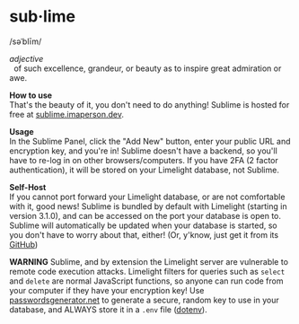 # sub·lime
/səˈblīm/

_adjective_
<br>
&nbsp;&nbsp;of such excellence, grandeur, or beauty as to inspire great admiration or awe.

**How to use**
<br>
That's the beauty of it, you don't need to do anything! Sublime is hosted for free at [sublime.imaperson.dev](https://sublime.imaperson.dev).

**Usage**
<br>
In the Sublime Panel, click the "Add New" button, enter your public URL and encryption key, and you're in! Sublime doesn't have a backend, so you'll have to re-log in on other browsers/computers. If you have 2FA (2 factor authentication), it will be stored on your Limelight database, not Sublime.

**Self-Host**
<br>
If you cannot port forward your Limelight database, or are not comfortable with it, good news! Sublime is bundled by default with Limelight (starting in version 3.1.0), and can be accessed on the port your database is open to. Sublime will automatically be updated when your database is started, so you don't have to worry about that, either! (Or, y'know, just get it from its [GitHub](https://github.com/imaperson1060/sublime))

**WARNING**
Sublime, and by extension the Limelight server are vulnerable to remote code execution attacks. Limelight filters for queries such as `select` and `delete` are normal JavaScript functions, so anyone can run code from your computer if they have your encryption key! Use [passwordsgenerator.net](https://passwordsgenerator.net) to generate a secure, random key to use in your database, and ALWAYS store it in a `.env` file ([dotenv](https://npm.im/dotenv)).